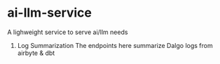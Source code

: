 # ai-llm-service
A lighweight service to serve ai/llm needs

1. Log Summarization
The endpoints here summarize Dalgo logs from airbyte & dbt
